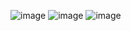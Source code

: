![image](https://github.com/timblank33/postman/assets/63122656/6fae9eb0-682b-4ed1-8dae-ba72cc3205a3)
![image](https://github.com/timblank33/postman/assets/63122656/1b55a5ae-1af3-4d21-9bfe-a8b0d3738b11)
![image](https://github.com/timblank33/postman/assets/63122656/18b60a45-264b-41f5-ae47-e2e524eead8d)
